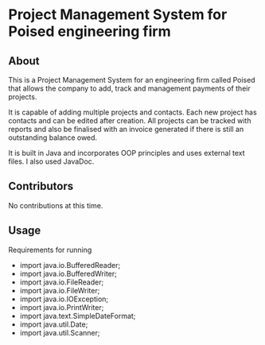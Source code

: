# Project Management System for Poised engineering firm 

## About

This is a Project Management System for an engineering firm called Poised that allows the company to add, track and management payments of their projects. 

It is capable of adding multiple projects and contacts. Each new project has contacts and can be edited after creation. All projects can be tracked with reports and also be finalised with an invoice generated if there is still an outstanding balance owed. 

It is built in Java and incorporates OOP principles and uses external text files. I also used JavaDoc.

## Contributors
No contributions at this time.

## Usage
Requirements for running
* import java.io.BufferedReader;
* import java.io.BufferedWriter;
* import java.io.FileReader;
* import java.io.FileWriter;
* import java.io.IOException;
* import java.io.PrintWriter;
* import java.text.SimpleDateFormat;
* import java.util.Date;
* import java.util.Scanner;

